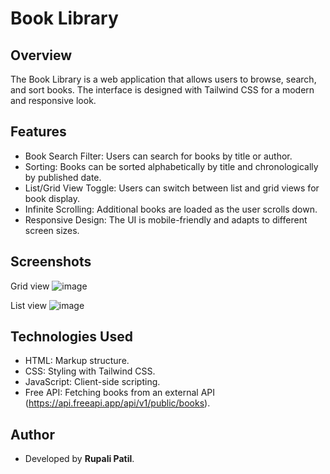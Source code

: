 # Book Library

## Overview
The Book Library is a web application that allows users to browse, search, and sort books. The interface is designed with Tailwind CSS for a modern and responsive look.

## Features

- Book Search Filter: Users can search for books by title or author.
- Sorting: Books can be sorted alphabetically by title and chronologically by published date.
- List/Grid View Toggle: Users can switch between list and grid views for book display.
- Infinite Scrolling: Additional books are loaded as the user scrolls down.
- Responsive Design: The UI is mobile-friendly and adapts to different screen sizes.

## Screenshots
Grid view
![image](https://github.com/user-attachments/assets/aa931d38-30de-4c43-b180-997b317e2aea)

List view
![image](https://github.com/user-attachments/assets/352f6781-318d-4ef1-a459-2c612d186f38)

## Technologies Used
- HTML: Markup structure.
- CSS: Styling with Tailwind CSS.
- JavaScript: Client-side scripting.
- Free API: Fetching books from an external API (https://api.freeapi.app/api/v1/public/books).

## Author
- Developed by **Rupali Patil**.
